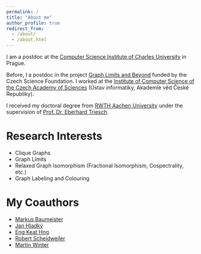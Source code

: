 ```yaml
---
permalink: /
title: "About me"
author_profile: true
redirect_from: 
  - /about/
  - /about.html
---
```


I am a postdoc at the [Computer Science Institute of Charles University](https://www.mff.cuni.cz/iuuk) in Prague.

Before, I a postdoc in the project [Graph Limits and Beyond](https://www.cs.cas.cz/~hladky/ProjectGraphLimits2.html) funded by the Czech Science Foundation. I worked at the [Institute of Computer Science of the Czech Academy of Sciences](https://www.cs.cas.cz/) (Ústav informatiky, Akademie věd České Republiky).

I received my doctoral degree from [RWTH Aachen University](https://www.rwth-aachen.de/) under the supervision of [Prof. Dr. Eberhard Triesch](https://math2.rwth-aachen.de/de/mitarbeiter/triesch).

Research Interests
======
* Clique Graphs
* Graph Limits
* Relaxed Graph Isomorphism (Fractional Isomorphism, Cospectrality, etc.)
* Graph Labeling and Colouring

My Coauthors
======
* [Markus Baumeister](https://markusbaumeister.github.io/)
* [Jan Hladký](https://www.cs.cas.cz/~hladky/)
* [Eng Keat Hng](https://sites.google.com/view/hngengkeat)
* [Robert Scheidweiler](https://ei.hs-duesseldorf.de/scheidweiler)
* [Martin Winter](https://martinwintermath.github.io/)